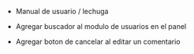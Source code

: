 - Manual de usuario / lechuga

- Agregar buscador al modulo de usuarios en el panel
- Agregar boton de cancelar al editar un comentario